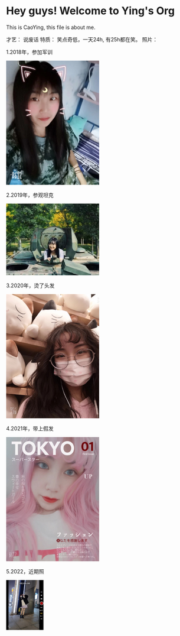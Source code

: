 # Hey guys! Welcome to Ying's Org 

This is CaoYing, this file is about me.

才艺： 说废话
特质： 笑点奇低，一天24h, 有25h都在笑。
照片：

1.2018年，参加军训

<img src="assets/me-at-colledge-2018.jpeg" alt="me-at-colledge-2018" width="50%" />

2.2019年，参观坦克

<img src="assets/me-inside-tank-2019.jpeg" alt="me-inside-tank-2019" width="50%" />

3.2020年，烫了头发

<img src="assets/me-in-dpartment store-2020.jpeg" alt="me-in-dpartment store-2020" width="50%" />

4.2021年，带上假发

<img src="assets/me-pinkhair-2021.jpeg" alt="me-pinkhair-2021" width="50%" />

5.2022，近期照

<img src="assets/me-leatest-2022.jpg" alt="me-leatest-2022" width="20%" />

